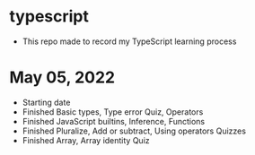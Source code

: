 # typescript
- This repo made to record my TypeScript learning process

# May 05, 2022
- Starting date
- Finished Basic types, Type error Quiz, Operators
- Finished JavaScript builtins, Inference, Functions
- Finished Pluralize, Add or subtract, Using operators Quizzes
- Finished Array, Array identity Quiz
